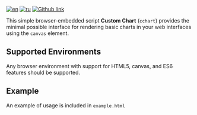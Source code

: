 [![en](https://img.shields.io/badge/lang-English%20%F0%9F%87%AC%F0%9F%87%A7-white)](README-EN.md) [![ru](https://img.shields.io/badge/%D1%8F%D0%B7%D1%8B%D0%BA-%D0%A0%D1%83%D1%81%D1%81%D0%BA%D0%B8%D0%B9%20%F0%9F%87%B7%F0%9F%87%BA-white)](README.md) [![Github link](https://img.shields.io/badge/github-gray)](https://github.com/vlad441/cchart)

This simple browser-embedded script **Custom Chart** (`cchart`) provides the minimal possible interface for rendering basic charts in your web interfaces using the `canvas` element.

## Supported Environments
Any browser environment with support for HTML5, canvas, and ES6 features should be supported.

## Example
An example of usage is included in `example.html`
